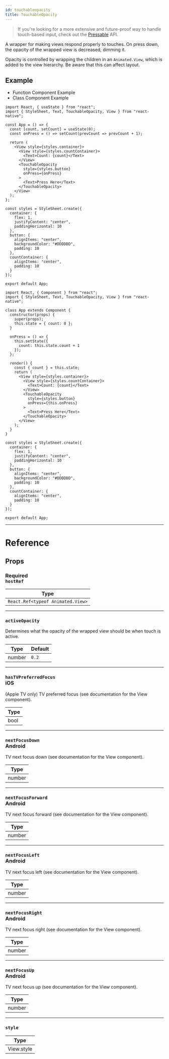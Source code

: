 ```yaml
---
id: touchableopacity
title: TouchableOpacity
---
```


> If you're looking for a more extensive and future-proof way to handle touch-based input, check out the [Pressable](pressable.md) API.

A wrapper for making views respond properly to touches. On press down, the opacity of the wrapped view is decreased, dimming it.

Opacity is controlled by wrapping the children in an `Animated.View`, which is added to the view hierarchy. Be aware that this can affect layout.

## Example

<div class="toggler">
    <ul role="tablist" class="toggle-syntax">
      <li id="functional" class="button-functional" aria-selected="false" role="tab" tabindex="0" aria-controls="functionaltab" onclick="displayTabs('syntax', 'functional')">
        Function Component Example
      </li>
      <li id="classical" class="button-classical" aria-selected="false" role="tab" tabindex="0" aria-controls="classicaltab" onclick="displayTabs('syntax', 'classical')">
        Class Component Example
      </li>
    </ul>
  </div>

<block class='functional syntax' />

```SnackPlayer name=TouchableOpacity%20Function%20Component%20Example
import React, { useState } from "react";
import { StyleSheet, Text, TouchableOpacity, View } from "react-native";

const App = () => {
  const [count, setCount] = useState(0);
  const onPress = () => setCount(prevCount => prevCount + 1);

  return (
    <View style={styles.container}>
      <View style={styles.countContainer}>
        <Text>Count: {count}</Text>
      </View>
      <TouchableOpacity
        style={styles.button}
        onPress={onPress}
      >
        <Text>Press Here</Text>
      </TouchableOpacity>
    </View>
  );
};

const styles = StyleSheet.create({
  container: {
    flex: 1,
    justifyContent: "center",
    paddingHorizontal: 10
  },
  button: {
    alignItems: "center",
    backgroundColor: "#DDDDDD",
    padding: 10
  },
  countContainer: {
    alignItems: "center",
    padding: 10
  }
});

export default App;
```

<block class='classical syntax' />

```SnackPlayer name=TouchableOpacity%20Class%20Component%20Example
import React, { Component } from "react";
import { StyleSheet, Text, TouchableOpacity, View } from "react-native";

class App extends Component {
  constructor(props) {
    super(props);
    this.state = { count: 0 };
  }

  onPress = () => {
    this.setState({
      count: this.state.count + 1
    });
  };

  render() {
    const { count } = this.state;
    return (
      <View style={styles.container}>
        <View style={styles.countContainer}>
          <Text>Count: {count}</Text>
        </View>
        <TouchableOpacity
          style={styles.button}
          onPress={this.onPress}
        >
          <Text>Press Here</Text>
        </TouchableOpacity>
      </View>
    );
  }
}

const styles = StyleSheet.create({
  container: {
    flex: 1,
    justifyContent: "center",
    paddingHorizontal: 10
  },
  button: {
    alignItems: "center",
    backgroundColor: "#DDDDDD",
    padding: 10
  },
  countContainer: {
    alignItems: "center",
    padding: 10
  }
});

export default App;
```

<block class='endBlock syntax' />

---

# Reference

## Props

### <div class="label required basic">Required</div>`hostRef`

| Type                              |
| --------------------------------- |
| `React.Ref<typeof Animated.View>` |

---

### `activeOpacity`

Determines what the opacity of the wrapped view should be when touch is active.

| Type   | Default |
| ------ | ------- |
| number | `0.2`   |

---

### `hasTVPreferredFocus`<div class="label ios">iOS</div>

(Apple TV only) TV preferred focus (see documentation for the View component).

| Type |
| ---- |
| bool |

---

### `nextFocusDown`<div class="label android">Android</div>

TV next focus down (see documentation for the View component).

| Type   |
| ------ |
| number |

---

### `nextFocusForward`<div class="label android">Android</div>

TV next focus forward (see documentation for the View component).

| Type   |
| ------ |
| number |

---

### `nextFocusLeft`<div class="label android">Android</div>

TV next focus left (see documentation for the View component).

| Type   |
| ------ |
| number |

---

### `nextFocusRight`<div class="label android">Android</div>

TV next focus right (see documentation for the View component).

| Type   |
| ------ |
| number |

---

### `nextFocusUp`<div class="label android">Android</div>

TV next focus up (see documentation for the View component).

| Type   |
| ------ |
| number |

---

### `style`

| Type       |
| ---------- |
| View.style |
